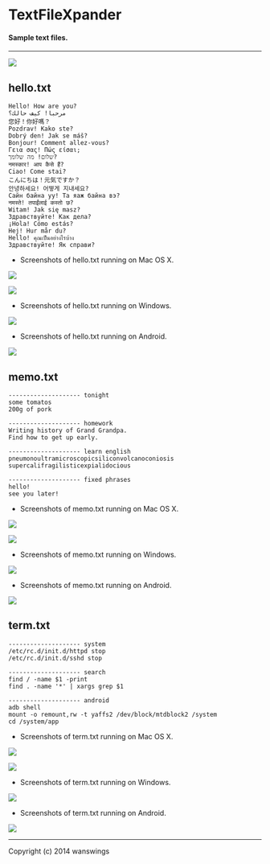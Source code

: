 TextFileXpander
====================
#### Sample text files.
*****
![](https://raw.github.com/wanswings/TextFileXpanderData/master/simple/screenshots/icon64x64.png)

hello.txt
--------------------
```
Hello! How are you?
مرحبا! كيف حالك؟
您好！你好嗎？
Pozdrav! Kako ste?
Dobrý den! Jak se máš?
Bonjour! Comment allez-vous?
Γεια σας! Πώς είσαι;
שלום! מה שלומך?
नमस्कार! आप कैसे हैं?
Ciao! Come stai?
こんにちは！元気ですか？
안녕하세요! 어떻게 지내세요?
Сайн байна уу! Та яаж байна вэ?
नमस्ते! तपाईंलाई कस्तो छ?
Witam! Jak się masz?
Здравствуйте! Как дела?
¡Hola! Cómo estás?
Hej! Hur mår du?
Hello! คุณเป็นอย่างไรบ้าง
Здравствуйте! Як справи?
```

* Screenshots of hello.txt running on Mac OS X.

![](https://raw.github.com/wanswings/TextFileXpanderData/master/simple/screenshots/screenshotM1.png)

![](https://raw.github.com/wanswings/TextFileXpanderData/master/simple/screenshots/screenshotM2.png)

* Screenshots of hello.txt running on Windows.

![](https://raw.github.com/wanswings/TextFileXpanderData/master/simple/screenshots/screenshotW1.png)

* Screenshots of hello.txt running on Android.

![](https://raw.github.com/wanswings/TextFileXpanderData/master/simple/screenshots/screenshotA1.png)

memo.txt
--------------------
```
-------------------- tonight
some tomatos
200g of pork

-------------------- homework
Writing history of Grand Grandpa.
Find how to get up early.

-------------------- learn english
pneumonoultramicroscopicsiliconvolcanoconiosis
supercalifragilisticexpialidocious

-------------------- fixed phrases
hello!
see you later!
```

* Screenshots of memo.txt running on Mac OS X.

![](https://raw.github.com/wanswings/TextFileXpanderData/master/simple/screenshots/screenshotM3.png)

![](https://raw.github.com/wanswings/TextFileXpanderData/master/simple/screenshots/screenshotM4.png)

* Screenshots of memo.txt running on Windows.

![](https://raw.github.com/wanswings/TextFileXpanderData/master/simple/screenshots/screenshotW3.png)

* Screenshots of memo.txt running on Android.

![](https://raw.github.com/wanswings/TextFileXpanderData/master/simple/screenshots/screenshotA3.png)


term.txt
--------------------
```
-------------------- system
/etc/rc.d/init.d/httpd stop
/etc/rc.d/init.d/sshd stop

-------------------- search
find / -name $1 -print
find . -name '*' | xargs grep $1

-------------------- android
adb shell
mount -o remount,rw -t yaffs2 /dev/block/mtdblock2 /system
cd /system/app
```

* Screenshots of term.txt running on Mac OS X.

![](https://raw.github.com/wanswings/TextFileXpanderData/master/simple/screenshots/screenshotM5.png)

![](https://raw.github.com/wanswings/TextFileXpanderData/master/simple/screenshots/screenshotM6.png)

* Screenshots of term.txt running on Windows.

![](https://raw.github.com/wanswings/TextFileXpanderData/master/simple/screenshots/screenshotW5.png)

* Screenshots of term.txt running on Android.

![](https://raw.github.com/wanswings/TextFileXpanderData/master/simple/screenshots/screenshotA5.png)

*****
Copyright (c) 2014 wanswings
